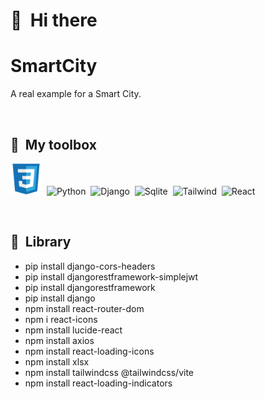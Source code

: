 # 👋 &nbsp;Hi there
# SmartCity
A real example for a Smart City.

&nbsp;

## 🧰 &nbsp;My toolbox

<img  src="https://raw.githubusercontent.com/devicons/devicon/1119b9f84c0290e0f0b38982099a2bd027a48bf1/icons/css3/css3-original.svg" alt="CSS3" width="50" height="50"/>&nbsp;
<img src="https://cdn.jsdelivr.net/gh/devicons/devicon@latest/icons/python/python-original.svg" alt="Python" width="50" height="50"/>&nbsp;
<img src="https://cdn.jsdelivr.net/gh/devicons/devicon@latest/icons/django/django-plain.svg" alt="Django" width="50" height="50"/>&nbsp;
<img src="https://cdn.jsdelivr.net/gh/devicons/devicon@latest/icons/sqlite/sqlite-original.svg" alt="Sqlite" width="50" height="50"/>&nbsp;
<img src="https://cdn.jsdelivr.net/gh/devicons/devicon@latest/icons/tailwindcss/tailwindcss-original.svg" alt="Tailwind" width="50" height="50"/>&nbsp;
<img src="https://cdn.jsdelivr.net/gh/devicons/devicon@latest/icons/react/react-original.svg" alt="React" width="50" height="50"/>

&nbsp;

## 📖 &nbsp;Library
<ul>
<li>pip install django-cors-headers </li>
<li>pip install djangorestframework-simplejwt </li>
<li>pip install djangorestframework </li>
<li>pip install django </li>
<li>npm install react-router-dom </li>
<li>npm i react-icons </li>
<li>npm install lucide-react</li>
<li>npm install axios</li>
<li>npm install react-loading-icons</li>
<li>npm install xlsx</li>
<li>npm install tailwindcss @tailwindcss/vite</li>
<li>npm install react-loading-indicators</li>  
</ul>
